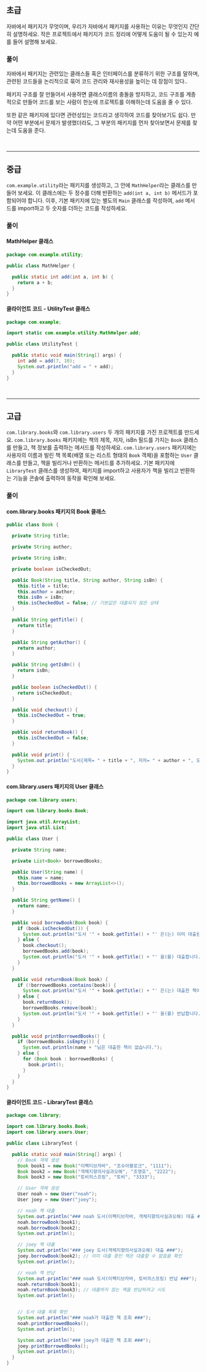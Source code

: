 ## 초급

자바에서 패키지가 무엇이며, 우리가 자바에서 패키지를 사용하는 이유는 무엇인지 간단히 설명하세요. 작은 프로젝트에서 패키지가 코드 정리에 어떻게 도움이 될 수 있는지 예를 들어 설명해 보세요.

### 풀이
자바에서 패키지는 관련있는 클래스들 혹은 인터페이스를 분류하기 위한 구조를 말하며, 관련된 코드들을 논리적으로 묶어 코드 관리와 재사용성을 높이는 데 장점이 있다..<p>
패키지 구조를 잘 만들어서 사용하면 클래스이름의 충돌을 방지하고, 코드 구조를 계층적으로 만들어 코드를 보는 사람이 한눈에 프로젝트를 이해하는데 도움을 줄 수 있다.<p>
또한 같은 패키지에 있다면 관련성있는 코드라고 생각하여 코드를 찾아보기도 쉽다. 만약 어떤 부분에서 문제가 발생했더라도, 그 부분의 패키지를 먼저 찾아보면서 문제를 찾는데 도움을 준다. 


<br>

----

## 중급

`com.example.utility`라는 패키지를 생성하고, 그 안에 `MathHelper`라는 클래스를 만들어 보세요. 이 클래스에는 두 정수를 더해 반환하는 `add(int a, int b)` 메서드가 포함되어야 합니다. 이후, 기본 패키지에 있는 별도의 `Main` 클래스를 작성하여, `add` 메서드를 import하고 두 숫자를 더하는 코드를 작성하세요.

### 풀이

#### MathHelper 클래스
```java
package com.example.utility;

public class MathHelper {

  public static int add(int a, int b) {
    return a + b;
  }
}
```

#### 클라이언트 코드 - UtilityTest 클래스
```java
package com.example;

import static com.example.utility.MathHelper.add;

public class UtilityTest {

  public static void main(String[] args) {
    int add = add(7, 10);
    System.out.println("add = " + add);
  }
}
```

<br>

----

## 고급

`com.library.books`와 `com.library.users` 두 개의 패키지를 가진 프로젝트를 만드세요. `com.library.books` 패키지에는 책의 제목, 저자, isBn 필드를 가지는 `Book` 클래스를 만들고, 책 정보를 출력하는 메서드를 작성하세요. `com.library.users` 패키지에는 사용자의 이름과 빌린 책 목록(배열 또는 리스트 형태의 `Book` 객체)을 포함하는 `User` 클래스를 만들고, 책을 빌리거나 반환하는 메서드를 추가하세요. 기본 패키지에 `LibraryTest` 클래스를 생성하여, 패키지를 import하고 사용자가 책을 빌리고 반환하는 기능을 콘솔에 출력하여 동작을 확인해 보세요.

### 풀이

#### com.library.books 패키지의 Book 클래스
```java
public class Book {

  private String title;

  private String author;

  private String isBn;

  private boolean isCheckedOut;

  public Book(String title, String author, String isBn) {
    this.title = title;
    this.author = author;
    this.isBn = isBn;
    this.isCheckedOut = false; // 기본값은 대출되지 않은 상태
  }

  public String getTitle() {
    return title;
  }

  public String getAuthor() {
    return author;
  }

  public String getIsBn() {
    return isBn;
  }

  public boolean isCheckedOut() {
    return isCheckedOut;
  }

  public void checkout() {
    this.isCheckedOut = true;
  }

  public void returnBook() {
    this.isCheckedOut = false;
  }

  public void print() {
    System.out.println("도서{제목= " + title + ", 저자= " + author + ", 도서고유번호: " + isBn + "}");
  }
}
```

#### com.library.users 패키지의 User 클래스
```java
package com.library.users;

import com.library.books.Book;

import java.util.ArrayList;
import java.util.List;

public class User {

  private String name;

  private List<Book> borrowedBooks;

  public User(String name) {
    this.name = name;
    this.borrowedBooks = new ArrayList<>();
  }

  public String getName() {
    return name;
  }

  public void borrowBook(Book book) {
    if (book.isCheckedOut()) {
      System.out.println("도서 '" + book.getTitle() + "' 은(는) 이미 대출된 도서입니다.");
    } else {
      book.checkout();
      borrowedBooks.add(book);
      System.out.println("도서 '" + book.getTitle() + "' 을(를) 대출합니다.");
    }
  }

  public void returnBook(Book book) {
    if (!borrowedBooks.contains(book)) {
      System.out.println("도서 '" + book.getTitle() + "' 은(는) 대출한 책이 아닙니다.");
    } else {
      book.returnBook();
      borrowedBooks.remove(book);
      System.out.println("도서 '" + book.getTitle() + "' 을(를) 반납합니다.");
    }
  }

  public void printBorrowedBooks() {
    if (borrowedBooks.isEmpty()) {
      System.out.println(name + "님은 대출한 책이 없습니다.");
    } else {
      for (Book book : borrowedBooks) {
        book.print();
      }
    }
  }
}
```

#### 클라이언트 코드 - LibraryTest 클래스
```java
package com.library;

import com.library.books.Book;
import com.library.users.User;

public class LibraryTest {

  public static void main(String[] args) {
    // Book 객체 생성
    Book book1 = new Book("이펙티브자바", "조슈아블로크", "1111");
    Book book2 = new Book("객체지향의사실과오해", "조영호", "2222");
    Book book3 = new Book("토비의스프링", "토비", "3333");

    // User 객체 생성
    User noah = new User("noah");
    User joey = new User("joey");

    // noah 책 대출
    System.out.println("### noah 도서(이펙티브자바, 객체지향의사실과오해) 대출 ###");
    noah.borrowBook(book1);
    noah.borrowBook(book2);
    System.out.println();

    // joey 책 대출
    System.out.println("### joey 도서(객체지향의사실과오해) 대출 ###");
    joey.borrowBook(book2); // 이미 대출 중인 책은 대출할 수 없음을 확인
    System.out.println();

    // noah 책 반납
    System.out.println("### noah 도서(이펙티브자바, 토비의스프링) 반납 ###");
    noah.returnBook(book1);
    noah.returnBook(book3); // 대출하지 않는 책을 반납하려고 시도
    System.out.println();


    // 도서 대출 목록 확인
    System.out.println("### noah가 대출한 책 조회 ###");
    noah.printBorrowedBooks();
    System.out.println();

    System.out.println("### joey가 대출한 책 조회 ###");
    joey.printBorrowedBooks();
    System.out.println();
  }
}
```